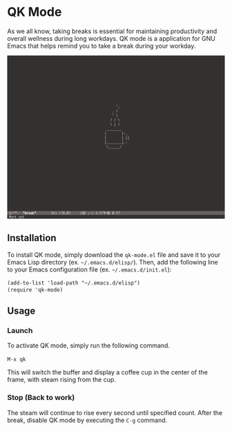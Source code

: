 # QK Mode

As we all know, taking breaks is essential for maintaining productivity and overall wellness during long workdays. QK mode is a application for GNU Emacs that helps remind you to take a break during your workday.

![Screenshot](screenshot.png)

## Installation

To install QK mode, simply download the `qk-mode.el` file and save it to your Emacs Lisp directory (ex. `~/.emacs.d/elisp/`). Then, add the following line to your Emacs configuration file (ex. `~/.emacs.d/init.el`):

```
(add-to-list 'load-path "~/.emacs.d/elisp")
(require 'qk-mode)
```

## Usage

### Launch

To activate QK mode, simply run the following command.

`M-x qk`

This will switch the buffer and display a coffee cup in the center of the frame, with steam rising from the cup.

### Stop (Back to work)

The steam will continue to rise every second until specified count. After the break, disable QK mode by executing the `C-g` command.
